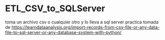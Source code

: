 # ETL_CSV_to_SQLServer
toma un archivo csv o cualquier otro y lo lleva a sql server
practica tomada de https://learndataanalysis.org/import-records-from-csv-file-or-any-data-file-to-sql-server-or-any-database-system-with-python/

